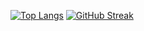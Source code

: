 [![Top Langs](https://github-readme-stats.vercel.app/api/top-langs/?username=BigLad23&hide=Shaderlab,HLSL,Hack&langs_count=8&layout=compact&hide_border=1&theme=dark&bg_color=0d1117)](https://github.com/anuraghazra/github-readme-stats)
[![GitHub Streak](https://streak-stats.demolab.com/?user=BigLad23&theme=gruvbox_duo)](https://git.io/streak-stats)
